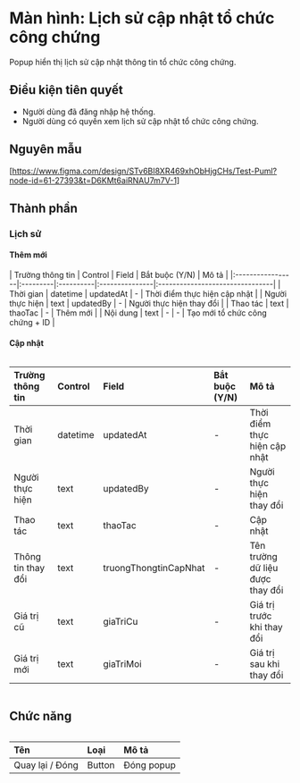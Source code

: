 # Màn hình: Lịch sử cập nhật tổ chức công chứng
Popup hiển thị lịch sử cập nhật thông tin tổ chức công chứng.

## Điều kiện tiên quyết
- Người dùng đã đăng nhập hệ thống.
- Người dùng có quyền xem lịch sử cập nhật tổ chức công chứng.

## Nguyên mẫu
[https://www.figma.com/design/STv6BI8XR469xhObHjgCHs/Test-Puml?node-id=61-27393&t=D6KMt6aiRNAU7m7V-1]

## Thành phần

### Lịch sử

#### Thêm mới
<div style="overflow-x:auto">
| Trường thông tin | Control  | Field     | Bắt buộc (Y/N) | Mô tả                           |
|:-----------------|:---------|:----------|:---------------|:--------------------------------|
| Thời gian        | datetime | updatedAt | -              | Thời điểm thực hiện cập nhật    |
| Người thực hiện  | text     | updatedBy | -              | Người thực hiện thay đổi        |
| Thao tác         | text     | thaoTac   | -              | Thêm mới                        |
| Nội dung         | text     | -         | -              | Tạo mới tổ chức công chứng + ID |

</div>

#### Cập nhật
<div style="overflow-x:auto">

| Trường thông tin   | Control  | Field                 | Bắt buộc (Y/N) | Mô tả                            |
|:-------------------|:---------|:----------------------|:---------------|:---------------------------------|
| Thời gian          | datetime | updatedAt             | -              | Thời điểm thực hiện cập nhật     |
| Người thực hiện    | text     | updatedBy             | -              | Người thực hiện thay đổi         |
| Thao tác           | text     | thaoTac               | -              | Cập nhật                         |
| Thông tin thay đổi | text     | truongThongtinCapNhat | -              | Tên trường dữ liệu được thay đổi |
| Giá trị cũ         | text     | giaTriCu              | -              | Giá trị trước khi thay đổi       |
| Giá trị mới        | text     | giaTriMoi             | -              | Giá trị sau khi thay đổi         |

</div>

## Chức năng

<div style="overflow-x:auto">

| Tên             | Loại   | Mô tả      |
|:----------------|:-------|:-----------|
| Quay lại / Đóng | Button | Đóng popup |

</div>

